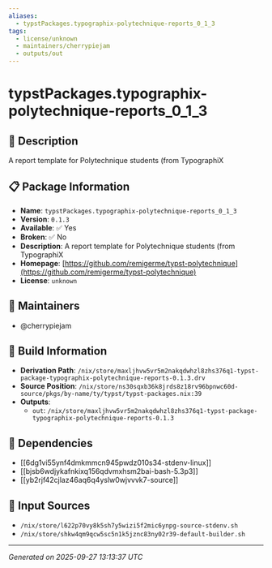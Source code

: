 ```yaml
---
aliases:
  - typstPackages.typographix-polytechnique-reports_0_1_3
tags:
  - license/unknown
  - maintainers/cherrypiejam
  - outputs/out
---
```


# typstPackages.typographix-polytechnique-reports_0_1_3

## 📝 Description

A report template for Polytechnique students (from TypographiX

## 📋 Package Information

- **Name**: `typstPackages.typographix-polytechnique-reports_0_1_3`
- **Version**: `0.1.3`
- **Available**: ✅ Yes
- **Broken**: ✅ No
- **Description**: A report template for Polytechnique students (from TypographiX
- **Homepage**: [https://github.com/remigerme/typst-polytechnique](https://github.com/remigerme/typst-polytechnique)
- **License**: `unknown`
## 👥 Maintainers

- @cherrypiejam


## 🔧 Build Information

- **Derivation Path**: `/nix/store/maxljhvw5vr5m2nakqdwhzl8zhs376q1-typst-package-typographix-polytechnique-reports-0.1.3.drv`
- **Source Position**: `/nix/store/ns30sqxb36k8jrds8z18rv96bpnwc60d-source/pkgs/by-name/ty/typst/typst-packages.nix:39`
- **Outputs**:
  - `out`:  `/nix/store/maxljhvw5vr5m2nakqdwhzl8zhs376q1-typst-package-typographix-polytechnique-reports-0.1.3`

## 🔗 Dependencies

- [[6dg1vi55ynf4dmkmmcn945pwdz010s34-stdenv-linux]]
- [[bjsb6wdjykafnkixq156qdvmxhsm2bai-bash-5.3p3]]
- [[yb2rjf42cjlaz46aq6q4yslw0wjvvvk7-source]]

## 📁 Input Sources

- `/nix/store/l622p70vy8k5sh7y5wizi5f2mic6ynpg-source-stdenv.sh`
- `/nix/store/shkw4qm9qcw5sc5n1k5jznc83ny02r39-default-builder.sh`

---
*Generated on 2025-09-27 13:13:37 UTC*
